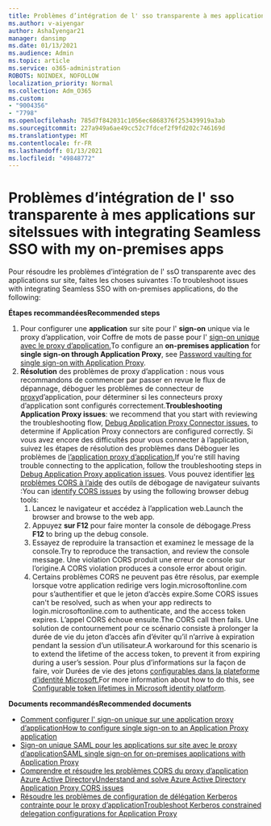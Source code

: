 ```yaml
---
title: Problèmes d’intégration de l' sso transparente à mes applications sur site
ms.author: v-aiyengar
author: AshaIyengar21
manager: dansimp
ms.date: 01/13/2021
ms.audience: Admin
ms.topic: article
ms.service: o365-administration
ROBOTS: NOINDEX, NOFOLLOW
localization_priority: Normal
ms.collection: Adm_O365
ms.custom:
- "9004356"
- "7798"
ms.openlocfilehash: 785d7f842031c1056ec6868376f253439919a3ab
ms.sourcegitcommit: 227a949a6ae49cc52c7fdcef2f9fd202c746169d
ms.translationtype: MT
ms.contentlocale: fr-FR
ms.lasthandoff: 01/13/2021
ms.locfileid: "49848772"
---
```

# <a name="issues-with-integrating-seamless-sso-with-my-on-premises-apps"></a><span data-ttu-id="12836-102">Problèmes d’intégration de l' sso transparente à mes applications sur site</span><span class="sxs-lookup"><span data-stu-id="12836-102">Issues with integrating Seamless SSO with my on-premises apps</span></span>

<span data-ttu-id="12836-103">Pour résoudre les problèmes d’intégration de l' ssO transparente avec des applications sur site, faites les choses suivantes :</span><span class="sxs-lookup"><span data-stu-id="12836-103">To troubleshoot issues with integrating Seamless SSO with on-premises applications, do the following:</span></span>

<span data-ttu-id="12836-104">**Étapes recommandées**</span><span class="sxs-lookup"><span data-stu-id="12836-104">**Recommended steps**</span></span>

1. <span data-ttu-id="12836-105">Pour configurer une **application** sur site pour l' **sign-on** unique via le proxy d’application, voir Coffre de mots de passe pour l' [sign-on unique avec le proxy d’application.](https://docs.microsoft.com/azure/active-directory/manage-apps/application-proxy-configure-single-sign-on-password-vaulting)</span><span class="sxs-lookup"><span data-stu-id="12836-105">To configure an **on-premises application** for **single sign-on through Application Proxy**, see [Password vaulting for single sign-on with Application Proxy](https://docs.microsoft.com/azure/active-directory/manage-apps/application-proxy-configure-single-sign-on-password-vaulting).</span></span>
1. <span data-ttu-id="12836-106">**Résolution** des problèmes de proxy d’application : nous vous recommandons de commencer par passer en revue le flux de dépannage, déboguer les problèmes de connecteur de [proxy](https://docs.microsoft.com/azure/active-directory/manage-apps/application-proxy-debug-connectors)d’application, pour déterminer si les connecteurs proxy d’application sont configurés correctement.</span><span class="sxs-lookup"><span data-stu-id="12836-106">**Troubleshooting Application Proxy issues**: we recommend that you start with reviewing the troubleshooting flow, [Debug Application Proxy Connector issues](https://docs.microsoft.com/azure/active-directory/manage-apps/application-proxy-debug-connectors), to determine if Application Proxy connectors are configured correctly.</span></span> <span data-ttu-id="12836-107">Si vous avez encore des difficultés pour vous connecter à l’application, suivez les étapes de résolution des problèmes dans Déboguer les problèmes de [l’application proxy d’application.](https://docs.microsoft.com/azure/active-directory/manage-apps/application-proxy-debug-apps)</span><span class="sxs-lookup"><span data-stu-id="12836-107">If you're still having trouble connecting to the application, follow the troubleshooting steps in [Debug Application Proxy application issues](https://docs.microsoft.com/azure/active-directory/manage-apps/application-proxy-debug-apps).</span></span> <span data-ttu-id="12836-108">Vous pouvez identifier [les problèmes CORS à l’aide](https://docs.microsoft.com/azure/active-directory/manage-apps/application-proxy-understand-cors-issues#understand-and-identify-cors-issues) des outils de débogage de navigateur suivants :</span><span class="sxs-lookup"><span data-stu-id="12836-108">You can [identify CORS issues](https://docs.microsoft.com/azure/active-directory/manage-apps/application-proxy-understand-cors-issues#understand-and-identify-cors-issues) by using the following browser debug tools:</span></span>
    1. <span data-ttu-id="12836-109">Lancez le navigateur et accédez à l’application web.</span><span class="sxs-lookup"><span data-stu-id="12836-109">Launch the browser and browse to the web app.</span></span>
    1. <span data-ttu-id="12836-110">Appuyez **sur F12** pour faire monter la console de débogage.</span><span class="sxs-lookup"><span data-stu-id="12836-110">Press **F12** to bring up the debug console.</span></span>
    1. <span data-ttu-id="12836-111">Essayez de reproduire la transaction et examinez le message de la console.</span><span class="sxs-lookup"><span data-stu-id="12836-111">Try to reproduce the transaction, and review the console message.</span></span> <span data-ttu-id="12836-112">Une violation CORS produit une erreur de console sur l’origine.</span><span class="sxs-lookup"><span data-stu-id="12836-112">A CORS violation produces a console error about origin.</span></span>
    1. <span data-ttu-id="12836-113">Certains problèmes CORS ne peuvent pas être résolus, par exemple lorsque votre application redirige vers login.microsoftonline.com pour s’authentifier et que le jeton d’accès expire.</span><span class="sxs-lookup"><span data-stu-id="12836-113">Some CORS issues can't be resolved, such as when your app redirects to login.microsoftonline.com to authenticate, and the access token expires.</span></span> <span data-ttu-id="12836-114">L’appel CORS échoue ensuite.</span><span class="sxs-lookup"><span data-stu-id="12836-114">The CORS call then fails.</span></span> <span data-ttu-id="12836-115">Une solution de contournement pour ce scénario consiste à prolonger la durée de vie du jeton d’accès afin d’éviter qu’il n’arrive à expiration pendant la session d’un utilisateur.</span><span class="sxs-lookup"><span data-stu-id="12836-115">A workaround for this scenario is to extend the lifetime of the access token, to prevent it from expiring during a user’s session.</span></span> <span data-ttu-id="12836-116">Pour plus d’informations sur la façon de faire, voir Durées de vie des jetons [configurables dans la plateforme d’identité Microsoft.](https://docs.microsoft.com/azure/active-directory/develop/active-directory-configurable-token-lifetimes)</span><span class="sxs-lookup"><span data-stu-id="12836-116">For more information about how to do this, see [Configurable token lifetimes in Microsoft identity platform](https://docs.microsoft.com/azure/active-directory/develop/active-directory-configurable-token-lifetimes).</span></span>

<span data-ttu-id="12836-117">**Documents recommandés**</span><span class="sxs-lookup"><span data-stu-id="12836-117">**Recommended documents**</span></span>

- [<span data-ttu-id="12836-118">Comment configurer l' sign-on unique sur une application proxy d’application</span><span class="sxs-lookup"><span data-stu-id="12836-118">How to configure single sign-on to an Application Proxy application</span></span>](https://docs.microsoft.com/azure/active-directory/manage-apps/application-proxy-config-sso-how-to)
- [<span data-ttu-id="12836-119">Sign-on unique SAML pour les applications sur site avec le proxy d’application</span><span class="sxs-lookup"><span data-stu-id="12836-119">SAML single sign-on for on-premises applications with Application Proxy</span></span>](https://docs.microsoft.com/azure/active-directory/manage-apps/application-proxy-configure-single-sign-on-on-premises-apps)
- [<span data-ttu-id="12836-120">Comprendre et résoudre les problèmes CORS du proxy d’application Azure Active Directory</span><span class="sxs-lookup"><span data-stu-id="12836-120">Understand and solve Azure Active Directory Application Proxy CORS issues</span></span>](https://docs.microsoft.com/azure/active-directory/manage-apps/application-proxy-understand-cors-issues#solutions-for-application-proxy-cors-issues)
- [<span data-ttu-id="12836-121">Résoudre les problèmes de configuration de délégation Kerberos contrainte pour le proxy d’application</span><span class="sxs-lookup"><span data-stu-id="12836-121">Troubleshoot Kerberos constrained delegation configurations for Application Proxy</span></span>](https://docs.microsoft.com/azure/active-directory/manage-apps/application-proxy-back-end-kerberos-constrained-delegation-how-to)